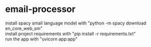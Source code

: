 # email-processor
install spacy small language model with "python -m spacy download en_core_web_sm"  
install project requirements with "pip install -r requirements.txt"  
run the app with "uvicorn app:app"